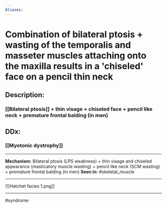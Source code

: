```yaml
---
Aliases:
---
```

# Combination of bilateral ptosis + wasting of the temporalis and masseter muscles attaching onto the maxilla results in a 'chiseled' face on a pencil thin neck
## Description:
### [[Bilateral ptosis]] + thin visage + chiseled face + pencil like neck + premature frontal balding (in men)
## DDx:
### [[Myotonic dystrophy]]

---
**Mechanism:** Bilateral ptosis (LPS weakness) + thin visage and chiseled appearance (masticatory muscle wasting) + pencil like neck (SCM wasting) + premature frontal balding (in men)
**Seen in:** #skeletal_muscle 

---
![[Hatchet facies 1.png]]

---
#syndrome 
